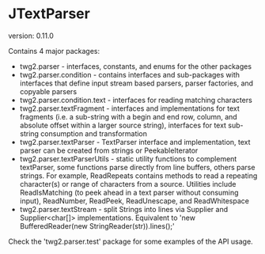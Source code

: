 JTextParser
==============
version: 0.11.0

Contains 4 major packages:
* twg2.parser - interfaces, constants, and enums for the other packages
* twg2.parser.condition - contains interfaces and sub-packages with interfaces that define input stream based parsers, parser factories, and copyable parsers
* twg2.parser.condition.text - interfaces for reading matching characters
* twg2.parser.textFragment - interfaces and implementations for text fragments (i.e. a sub-string with a begin and end row, column, and absolute offset within a larger source string), interfaces for text sub-string consumption and transformation
* twg2.parser.textParser - TextParser interface and implementation, text parser can be created from strings or PeekableIterator
* twg2.parser.textParserUtils - static utility functions to complement textParser, some functions parse directly from line buffers, others parse strings. For example, ReadRepeats contains methods to read a repeating character(s) or range of characters from a source. Utilities include ReadIsMatching (to peek ahead in a text parser without consuming input), ReadNumber, ReadPeek, ReadUnescape, and ReadWhitespace
* twg2.parser.textStream - split Strings into lines via Supplier<String> and Supplier<char[]> implementations.  Equivalent to 'new BufferedReader(new StringReader(str)).lines();'

Check the 'twg2.parser.test' package for some examples of the API usage.